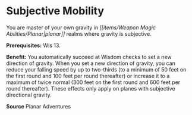 ﻿---
cssclass: [feats]

---
# Subjective Mobility

You are master of your own gravity in _[[items/Weapon Magic Abilities/Planar|planar]]_ realms where gravity is subjective.

**Prerequisites:** Wis 13.

**Benefit:** You automatically succeed at Wisdom checks to set a new direction of gravity. When you set a new direction of gravity, you can reduce your falling speed by up to two-thirds (to a minimum of 50 feet on the first round and 100 feet per round thereafter) or increase it to a maximum of twice normal (300 feet on the first round and 600 feet per round thereafter). These effects only apply on planes with subjective directional gravity.

**Source** Planar Adventures